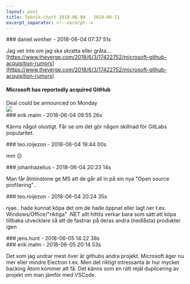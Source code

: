 ```yaml
---
layout: post
title: Teknik-chatt 2018-06-04 - 2018-06-11
excerpt_separator: <!--excerpt-->
---
```

<section class="message" markdown="1">
### daniel.winther - 2018-06-04 07:37 51s

Jag vet inte om jag ska skratta eller gråta...
[https://www.theverge.com/2018/6/3/17422752/microsoft-github-acquisition-rumors](https://www.theverge.com/2018/6/3/17422752/microsoft-github-acquisition-rumors)

<div class="attachment"><h4>Microsoft has reportedly acquired GitHub</h4><div class="text">Deal could be announced on Monday</div>
<a href="https://www.theverge.com/2018/6/3/17422752/microsoft-github-acquisition-rumors"><img src="https://cdn.vox-cdn.com/thumbor/0m-LgMD_8Df25knhBRnRg5iIICI=/0x138:1920x1143/fit-in/1200x630/cdn.vox-cdn.com/uploads/chorus_asset/file/7105443/microsoftloveslinux.0.jpg" fallback="Microsoft has reportedly acquired GitHub"/></a></div>
    
</section>
<section class="message" markdown="1">
### erik.malm - 2018-06-04 09:55 26s

Känns något olustigt. Får se om det gör någon skillnad för GitLabs popularitet.
</section>
<section class="message" markdown="1">
### teo.roijezon - 2018-06-04 19:44 00s

mm 😕
</section>
<section class="message" markdown="1">
### johanhazelius - 2018-06-04 20:23 14s

Man får åtminstone ge MS att de går all in på sin nya "Open source profilering"..
</section>
<section class="message" markdown="1">
### teo.roijezon - 2018-06-04 20:24 35s

njae.. hade kunnat köpa det om de hade öppnat eller lagt ner t.ex. Windows/Office/"riktiga" .NET
allt hittils verkar bara som sätt att köpa tillbaka utvecklare så att de fastnar på deras andra (nedlåsta) produkter igen
</section>
<section class="message" markdown="1">
### jens.hunt - 2018-06-05 14:22 38s


</section>
<section class="message" markdown="1">
### erik.malm - 2018-06-05 20:14 53s

Det som jag undrar mest över är githubs andra projekt. Microsoft äger nu mer eller mindre Electron t.ex.
Men det riktigt intressanta är hur mycket backing Atom kommer att få. Det känns som en rätt rejäl duplicering av projekt om man jämför med VSCode.

<!--excerpt-->
</section>